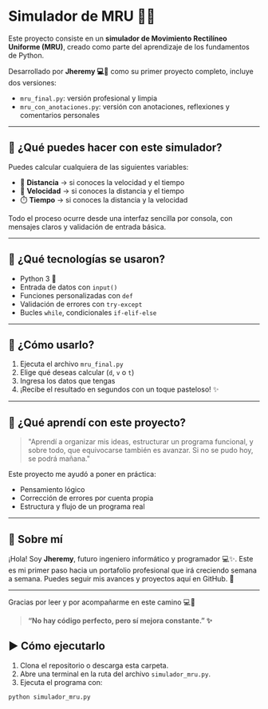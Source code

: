 # Simulador de MRU 📘✨

Este proyecto consiste en un **simulador de Movimiento Rectilíneo Uniforme (MRU)**, creado como parte del aprendizaje de los fundamentos de Python.

Desarrollado por **Jheremy 💻🩵** como su primer proyecto completo, incluye dos versiones:

- `mru_final.py`: versión profesional y limpia
- `mru_con_anotaciones.py`: versión con anotaciones, reflexiones y comentarios personales

---

## 🎯 ¿Qué puedes hacer con este simulador?

Puedes calcular cualquiera de las siguientes variables:

- 📏 **Distancia** → si conoces la velocidad y el tiempo
- 🚀 **Velocidad** → si conoces la distancia y el tiempo
- ⏱️ **Tiempo** → si conoces la distancia y la velocidad

Todo el proceso ocurre desde una interfaz sencilla por consola, con mensajes claros y validación de entrada básica.

---

## 🧠 ¿Qué tecnologías se usaron?

- Python 3 🐍
- Entrada de datos con `input()`
- Funciones personalizadas con `def`
- Validación de errores con `try-except`
- Bucles `while`, condicionales `if-elif-else`

---

## 📝 ¿Cómo usarlo?

1. Ejecuta el archivo `mru_final.py`
2. Elige qué deseas calcular (`d`, `v` o `t`)
3. Ingresa los datos que tengas
4. ¡Recibe el resultado en segundos con un toque pasteloso! ✨

---

## 🌱 ¿Qué aprendí con este proyecto?

> "Aprendí a organizar mis ideas, estructurar un programa funcional, y sobre todo, que equivocarse también es avanzar. Si no se pudo hoy, se podrá mañana."

Este proyecto me ayudó a poner en práctica:
- Pensamiento lógico
- Corrección de errores por cuenta propia
- Estructura y flujo de un programa real

---

## 💙 Sobre mí

¡Hola! Soy **Jheremy**, futuro ingeniero informático y programador 💻✨. Este es mi primer paso hacia un portafolio profesional que irá creciendo semana a semana. Puedes seguir mis avances y proyectos aquí en GitHub. 🩵

---

Gracias por leer y por acompañarme en este camino 💻🩵

> **“No hay código perfecto, pero sí mejora constante.” ✨**

## ▶️ Cómo ejecutarlo

1. Clona el repositorio o descarga esta carpeta.
2. Abre una terminal en la ruta del archivo `simulador_mru.py`.
3. Ejecuta el programa con:

```bash
python simulador_mru.py
